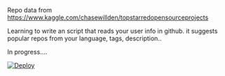 

Repo data from https://www.kaggle.com/chasewillden/topstarredopensourceprojects


Learning to write an script that reads your user info in github. it suggests popular repos from your language, tags, description..

In progress....



[![Deploy](https://www.herokucdn.com/deploy/button.svg)](https://heroku.com/deploy)

